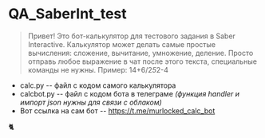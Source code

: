 # QA_SaberInt_test

>Привет!
>Это бот-калькулятор для тестового задания в Saber Interactive. Калькулятор может делать самые простые вычисления: сложение, вычитание, умножение, деление. 
>Просто отправь любое выражение в чат после этого текста, специальные команды не нужны. Пример: 14+6/2*5*2-4
    
* calc.py -- файл с кодом самого калькулятора
* calcbot.py -- файл с кодом бота в телеграме 
_(функция handler и импорт json нужны для связи с облаком)_
* Вот ссылка на сам бот -- https://t.me/murlocked_calc_bot

🐈
